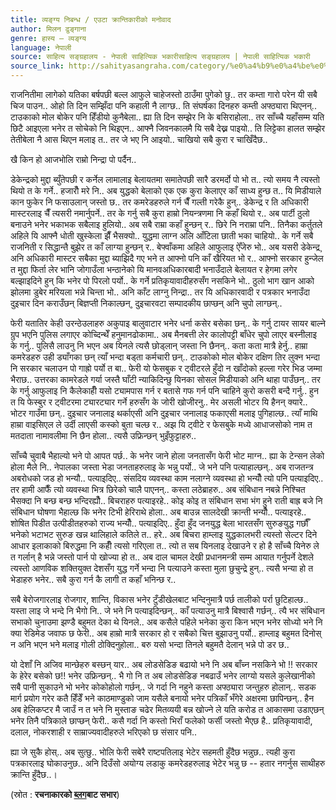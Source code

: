 ```yaml
---
title: व्यङ्ग्य निबन्ध / एउटा क्रान्तिकारीको मनोवाद
author: मिलन ढुङ्गाना
genre: हास्य – व्यङ्ग्य
language: नेपाली
source: साहित्य सङ्ग्रहालय - नेपाली साहित्यिक भकारीसाहित्य सङ्ग्रहालय | नेपाली साहित्यिक भकारी
source_link: http://sahityasangraha.com/category/%e0%a4%b9%e0%a4%be%e0%a4%b8%e0%a5%8d%e0%a4%af-%e0%a4%b5%e0%a5%8d%e0%a4%af%e0%a4%99%e0%a5%8d%e0%a4%97%e0%a5%8d%e0%a4%af/
---
```


राजनितीमा लागेको यतिका बर्षपछी बल्ल आफुले चाहेजस्तो ठाउँमा पुगेको छु.. तर कम्ता गारो परेन यी सबै चिज पाउन.. ओहो ति दिन सम्झिँदा पनि कहाली नै लाग्छ.. ति संघर्षका दिनहरु कम्ती अफ्ठ्यारा थिएनन्.. टाउकाको मोल बोकेर पनि हिँडीयो कुनैबेला.. ह्या ति दिन सम्झेर नि के बसिराहोला.. तर साँच्चै यहाँसम्म यति छिटै आइएला भनेर त सोचेको नि थिइएन.. आफ्नै जिवनकालमै यि सबै देख्न पाइयो.. ति लिट्टेका हालत सम्झेर तेतीबेला नै आस थिएन मलाइ त.. तर जे भए नि आइयो.. चाखियो सबै कुरा र चाखिँदैछ..

खै किन हो आजभोलि राम्रो निन्द्रा पो पर्दैन..

डेकेन्द्रको मुद्दा ब्युँतेपछी र कर्नेल लामालाइ बेलायतमा समातेपछी सारै डरमर्दो पो भो त.. त्यो समय नै त्यस्तो थियो त के गर्ने.. हजारौँ मरे नि.. अब युद्धको बेलाको एक एक कुरा केलाएर काँ साध्य हुन्छ त.. यि मिडीयाले कान फुकेर नि फसाउलान् जस्तो छ.. तर कमरेडहरुले गर्न चैँ गल्ती गरेकै हुन्.. डेकेन्द्र र ति अधिकारी मास्टरलाइ चैँ त्यसरी नमार्नुपर्ने.. तर के गर्नु सबै कुरा हाम्रो नियन्त्रणमा नि कहाँ थियो र.. अब पार्टी ठुलो बनाउने भनेर भकाभक सबैलाइ हुलियो.. अब सबै राम्रा कहाँ हुन्छन् र.. छिरे नि नराम्रा पनि.. तिनैका कर्तुतले अहिले यि आफ्नै धोती खुस्केला झैँ भैसक्यो.. युद्धमा लाग्न अलि आँटिला छाती भका चाहियो.. के गर्ने सबै राजनिती र सिद्धान्तै बुझेर त काँ लाग्या हुन्छन् र.. बेफ्वाँकमा अहिले आफुलाइ ऐँजेरु भो.. अब यसरी डेकेन्द्र¸ अनि अधिकारी मास्टर सबैका मुद्दा ब्याझिदै गए भने त आफ्नो पनि काँ खैरियत भो र.. आफ्नो सरकार हुन्जेल त मुद्दा फिर्ता लेर भानि जोगाउँला भन्ठानेको यि मानवअधिकारबादी भनाउँदाले बेलायत र हेगमा लगेर बल्झाइदिने हुन् कि भनेर पो पिरलो पर्यो.. के गर्ने प्रतिकृयावादीहरुसँग नसकिने भो.. ठुलो भाग खान आको झोलमा डुबेर मरियला भन्ने चिन्ता भो.. अनि काँट लाग्नु निन्द्रा.. तर यि अधिकारवादी र पत्रकार भनाउँदा दुइचार दिन कराउँछन् बिज्ञप्ती निकाल्छन्¸ दुइचारवटा सम्पादकीय छाप्छन् अनि चुपो लाग्छन्..

फेरी यतातिर केही उरन्ठेउलाहरु अकुपाइ बालुवाटार भनेर धर्ना कसेर बसेका छन्.. के गर्नु टायर सायर बाल्ने ग्रुप भएनि पुलिस लगाएर कोच्दिन्थेँ हनुमानढोकामा.. अब मैनबत्ती लेर कालोपट्टी बाँधेर चुपो लाएर बस्नीलाइ के गर्नु.. पुलिसै लाउनु नि भएन अब यिनले त्यसै छोड्लान् जस्ता नि छैनन्.. कता कता मात्रै हेर्नु.. हाम्रा कमरेडहरु उही ड्याँगका छन् त्याँ भन्दा बड्ता कर्मचारी छन्.. टाउकोको मोल बोकेर दक्षिण तिर लुक्न भन्दा नि सरकार चलाउन पो गाह्रो पर्यो त बा.. फेरी यो फेसबुक र ट्वीटरले हुँदो न खाँदोको हल्ला गरेर भिड जम्मा भैराछ.. उत्तरका कामरेडले गर्या जस्तै घाँटी न्याकिदिन्छु यिनका सोसल मिडीयाको अनि थाहा पाउँछन्.. तर के गर्नु आफुलाइ नि कैलेकाहीँ यसो ट्यामपास गर्न र बतासे गफ गर्न पनि चाहिने कुरो कसरी बन्दै गर्नु.. हुन त यि फेस्बुर र ट्वीटरमा ट्यारट्यार गर्ने हरुसँग के जोरी खोजीरनु.. मेर असली भोटर यि हैनन् क्यारे.. भोटर गाउँमा छन्.. दुइचार जनालाइ थर्काएसी अनि दुइचार जनालाइ फकाएसी मलाइ पुगिहाल्छ.. त्याँ माथि हाम्रा वाइसिएल ले उर्दी लाएसी कस्को बुता चल्छ र.. अझ यि ट्वीटे र फेसबुके मध्ये आधाजसोको नाम त मतदाता नामावलीमा नि छैन होला.. त्यसै उफ्रिन्छन् भुइँफुट्टाहरु..

साँच्चै चुवाबै भैहाल्यो भने पो आपत पर्छ.. के भनेर जाने होला जनतासँग फेरी भोट माग्न.. ह्या के टेन्सन लेको होला मैले नि.. नेपालका जस्ता भेडा जनताहरुलाइ के भन्नु पर्यो.. जे भने पनि पत्याहाल्छन्.. अब राजतन्त्र अबरोधको जड हो भन्यौ.. पत्याइदिए.. संसदिय व्यवस्था काम नलाग्ने व्यवस्था हो भन्यौँ त्यो पनि पत्याइदिए.. तर हामी आफैँ त्यो व्यवस्था भित्र छिरेको चालै पाएनन्.. कस्ता लठेब्राहरु.. अब संबिधान नबन्ने निश्चित भैसक्दा नि बन्छ बन्छ भन्दिरह्यौँ.. बिचराहरु पत्याइरहे.. कोइ कोइ त संबिधान सभा भंग हुने राती बाह्र बजे नि संबिधान घोषणा भैहाल्छ कि भनेर टिभी हेरिराथे होला.. अब बाउन्न सालदेखी क्रान्ती भन्यौँ.. पत्याइरहे.. शोषित पिडीत उत्पीडीतहरुको राज्य भन्यौँ.. पत्याइदिए.. हुँदा हुँद जनयुद्ध बेला भारतसँग सुरुङयुद्ध गर्छौँ भनेको भटाभट सुरुङ खन्न थालिहाले कतिले त.. हरे.. अब बिचरा हाम्लाइ युद्धकालभरी त्यस्तो सेल्टर दिने आधार इलाकाको बिरुद्धमा नि कहीँ त्यसो गरिएला त.. त्यो त सब यिनलाइ देखाउने र हो है साँच्चै यिनेरु ले त गर्लान् है भन्ने जस्तो पार्न पो खोज्या हो त.. अब दाल चामल देखी प्रधानमन्त्री सम्म आयात गर्नुपर्ने देशले त्यस्तो आणविक शक्तियुक्त देशसँग युद्ध गर्ने भन्दा नि पत्याउने कस्ता मुला छुचुन्द्रे हुन्.. त्यसै भन्या हो त भेडाहरु भनेर.. सबै कुरा गर्न कै लागी त कहाँ भनिन्छ र..

सबै बेरोजगारलाइ रोजगार, शान्ति, विकास भनेर टुँडीखेलबाट भन्दिनुमात्रै पर्छ तालीको पर्रा छुटिहाल्छ.. यस्ता लाइ जे भन्दे नि भैगो नि.. जे भने नि पत्याइदिन्छन्.. काँ पत्याउनु मात्रै बिश्वासै गर्छन्.. त्यै भर संबिधान सभाको चुनाउमा झण्डै बहुमत देका थे यिनले.. अब कसैले पहिले भनेका कुरा किन भएन भनेर सोध्यो भने नि क्या रेडिमेड जवाफ छ फेरी.. अब हाम्रो मात्रै सरकार हो र सबैको चित्त बुझाउनु पर्यो.. हाम्लाइ बहुमत दिनोस् न अनि भएन भने मलाइ गोली ठोक्दिनुहोला.. बरु यसो भन्दा तिनले बहुमतै देलान् भन्ने पो डर छ..

यो देशाँ नि अजिव मान्छेहरु बस्छन् यार.. अब लोडसेडिङ बढायो भने नि अब बाँच्न नसकिने भो !! सरकार के हेरेर बसेको छ!! भनेर उफ्रिन्छन्.. भै गो नि त अब लोडसेडिङ नबढाउँ भनेर लाग्यो यसले कुलेखानीको सबै पानी सुकाउने भो भनेर कोकोहोलो गर्छन्.. जे गर्दा नि नहुने कस्ता अफ्ठ्यारा जन्तुहरु होलान्.. सडक मार्ग प्रयोग गरेर कतै हिँडेँ भने काठमाण्डुको जाम यसैले बनायो भनेर पत्रिकाँ भँगेरे अक्षरमा छापिन्छन्.. हैन अब हेलिकप्टर मै जाउँ न त भने नि मुस्ताङ चढेर मितव्ययी बन्न खोज्ने ले यति करोड त आकासमा उडाएछन् भनेर तिनै पत्रिकाले छाप्छन् फेरी.. कसै गर्दा नि कस्तो भिराँ फलेको फर्सी जस्तो भैएछ है.. प्रतिकृयावादी, दलाल, नोकरशाही र साम्राज्यवादीहरुले भरिएको छ संसार पनि..

ह्या जे सुकै होस्.. अब सुत्छु.. भोलि फेरी सबेरै राष्टपतिलाइ भेटेर सहमती हुँदैछ भन्नुछ.. त्यही कुरा पत्रकारलाइ घोकाउनुछ.. अनि दिउँसो अयोग्य लडाकु कमरेडहरुलाइ भेटेर भन्नु छ -- हतार नगर्नुस साथीहरु क्रान्ति हुँदैछ..।

(स्रोत : **रचनाकारको [ब्लग](http://dhunganamilan.blogspot.com)बाट सभार**)

